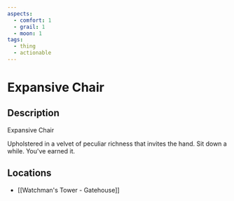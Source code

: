 ```yaml
---
aspects:
  - comfort: 1
  - grail: 1
  - moon: 1
tags:
  - thing
  - actionable
---
```


# Expansive Chair

## Description
Expansive Chair

Upholstered in a velvet of peculiar richness that invites the hand. Sit down a while. You've earned it.
## Locations
- [[Watchman's Tower - Gatehouse]]